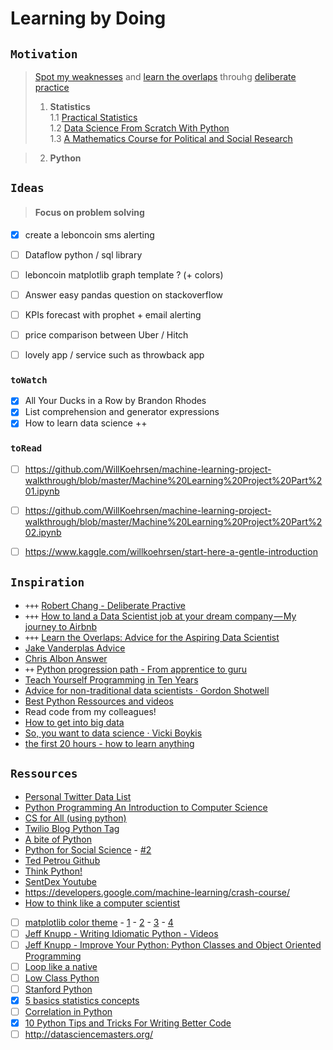 # Learning by Doing

## `Motivation`
> [Spot my weaknesses](https://towardsdatascience.com/my-weaknesses-as-a-data-scientist-1310dab9f566) and [learn the overlaps](https://www.locallyoptimistic.com/post/ds_advice/#fnref:1) throuhg [deliberate practice](https://github.com/robert8138/python-deliberate-practice) 
> 1. **Statistics** <br>
> 1.1 [Practical Statistics](https://www.goodreads.com/book/show/28646693-practical-statistics-for-data-scientists?ac=1&from_search=true)<br>
> 1.2 [Data Science From Scratch With Python](https://www.goodreads.com/book/show/40724720-data-science-from-scratch-with-python?ac=1&from_search=true)<br>
> 1.3 [A Mathematics Course for Political and Social Research](https://www.goodreads.com/book/show/17861539-a-mathematics-course-for-political-and-social-research)


> 2. **Python**

## `Ideas`
> #### Focus on problem solving
- [x] create a leboncoin sms alerting
- [ ] Dataflow python / sql library
- [ ] leboncoin matplotlib  graph template ? (+ colors)
- [ ] Answer easy pandas question on stackoverflow
- [ ] KPIs forecast with prophet + email alerting
- [ ] price comparison between Uber / Hitch
- [ ] lovely app / service such as throwback app


### `toWatch`
- [x] All Your Ducks in a Row by Brandon Rhodes
- [x] List comprehension and generator expressions 
- [x] How to learn data science ++ 

### `toRead`
- [ ] https://github.com/WillKoehrsen/machine-learning-project-walkthrough/blob/master/Machine%20Learning%20Project%20Part%201.ipynb
- [ ]  https://github.com/WillKoehrsen/machine-learning-project-walkthrough/blob/master/Machine%20Learning%20Project%20Part%202.ipynb
- [ ] https://www.kaggle.com/willkoehrsen/start-here-a-gentle-introduction


## `Inspiration`
- `+++` [Robert Chang - Deliberate Practive](https://github.com/robert8138/python-deliberate-practice)
- `+++` [How to land a Data Scientist job at your dream company — My journey to Airbnb](https://towardsdatascience.com/how-to-land-a-data-scientist-job-at-your-dream-company-my-journey-to-airbnb-f6a1e99892e8)
- `+++` [Learn the Overlaps: Advice for the Aspiring Data Scientist](https://www.locallyoptimistic.com/post/ds_advice/#fnref:1)
- [Jake Vanderplas Advice](https://twitter.com/jakevdp/status/906901174728536066)
- [Chris Albon Answer](https://twitter.com/chrisalbon/status/890066076511371264)
- `++` [Python progression path - From apprentice to guru](https://stackoverflow.com/questions/2573135/python-progression-path-from-apprentice-to-guru)
- [Teach Yourself Programming in Ten Years](http://norvig.com/21-days.html)
- [Advice for non-traditional data scientists · Gordon Shotwell](https://blog.shotwell.ca/2017/08/29/advice-for-non-traditional-data-scientists/)
- [Best Python Ressources and videos](https://www.fullstackpython.com/best-python-resources.html)
- Read code from my colleagues!
- [How to get into big data](http://veekaybee.github.io/2015/06/01/how-to-big-data/)
- [So, you want to data science · Vicki Boykis](https://veekaybee.github.io/2017/06/19/data-science-myths/)
- [the first 20 hours - how to learn anything](https://www.youtube.com/watch?v=5MgBikgcWnY)


## `Ressources`
- [Personal Twitter Data List](https://twitter.com/julienzanni/lists/data)
- [Python Programming An Introduction to Computer Science](https://drive.google.com/file/d/1TPHwbOPIbHG7nkpG5dB8riWNa3gk1IzI/view)
- [CS for All (using python)](https://www.cs.hmc.edu/csforall/index.html)
- [Twilio Blog Python Tag](https://www.twilio.com/blog/tag/python) 
- [A bite of Python](https://python.swaroopch.com/)
- [Python for Social Science](https://gawron.sdsu.edu/python_for_ss/course_core/book_draft/index.html) - [#2](https://gawron.sdsu.edu/python_for_ss/course_core/course_outline.html)
- [Ted Petrou Github](https://github.com/tdpetrou)
- [Think Python!](http://greenteapress.com/thinkpython/html/index.html)
- [SentDex Youtube](https://www.youtube.com/user/sentdex)
- https://developers.google.com/machine-learning/crash-course/
- [How to think like a computer scientist](http://openbookproject.net/thinkcs/python/english3e/index.html)
- [ ] [matplotlib color theme](http://www.randalolson.com/2014/06/28/how-to-make-beautiful-data-visualizations-in-python-with-matplotlib/) - [1]( http://www.futurile.net/2016/02/27/matplotlib-beautiful-plots-with-style/) - [2](https://www.dataquest.io/blog/making-538-plots/) - [3](https://matplotlib.org/users/customizing.html) - [4](http://kevinsprong.com/posts/2014/06/05/solarized-cheatsheet/)
- [ ] [Jeff Knupp - Writing Idiomatic Python - Videos](https://www.youtube.com/watch?v=g0gNWGg2JxM)
- [ ] [Jeff Knupp - Improve Your Python: Python Classes and Object Oriented Programming](https://jeffknupp.com/blog/2014/06/18/improve-your-python-python-classes-and-object-oriented-programming/)
- [ ] [Loop like a native](https://www.youtube.com/watch?time_continue=14&v=EnSu9hHGq5o)
- [ ] [Low Class Python](http://columbia-applied-data-science.github.io/pages/lowclass-python-style-guide.html)
- [ ] [Stanford Python](http://stanfordpython.com/#overview)
- [x] [5 basics statistics concepts](https://towardsdatascience.com/the-5-basic-statistics-concepts-data-scientists-need-to-know-2c96740377ae)
- [ ] [Correlation in Python](http://benalexkeen.com/correlation-in-python/)
- [x] [10 Python Tips and Tricks For Writing Better Code](https://www.youtube.com/watch?v=C-gEQdGVXbk)
- [ ] http://datasciencemasters.org/
